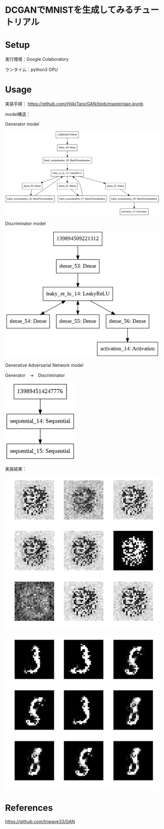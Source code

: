 # DCGANでMNISTを生成してみるチュートリアル

# Setup
実行環境：Google Colaboratory

ランタイム：python3 GPU

# Usage
実装手順：
https://github.com/HijikiTaro/GAN/blob/master/gan.ipynb

model構造：

Generator model

![Generator](https://github.com/HijikiTaro/GAN/blob/master/image/Gen.png "Generator")

Discriminator model

![Discriminator](https://github.com/HijikiTaro/GAN/blob/master/image/Dis.png "Discriminator")

Generative Adversarial Network model

  Generator　→　Discriminator

![Generative Adversarial Network](https://github.com/HijikiTaro/GAN/blob/master/image/GAN.png "Generative Adversarial Network")

実装結果：

![epoch-0](https://github.com/HijikiTaro/GAN/blob/master/image/epoch0.png "epoch0")

![epoch-300000](https://github.com/HijikiTaro/GAN/blob/master/image/epoch300000.png "epoch300000")

# References
https://github.com/triwave33/GAN  
